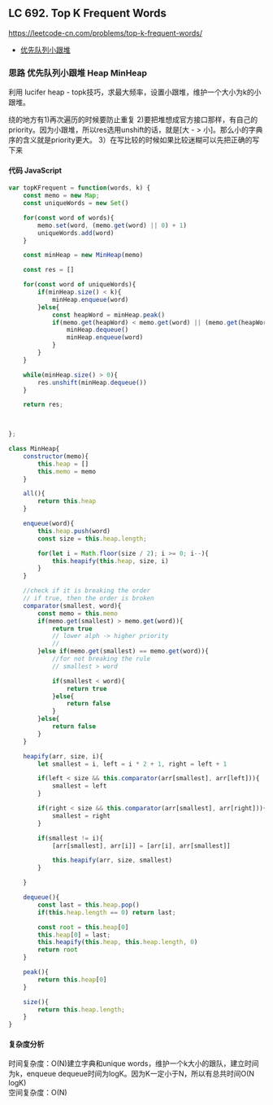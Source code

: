 ## LC 692. Top K Frequent Words
https://leetcode-cn.com/problems/top-k-frequent-words/
- [优先队列小跟堆](#思路-优先队列小跟堆)

### 思路 优先队列小跟堆 Heap MinHeap
利用 lucifer heap - topk技巧，求最大频率，设置小跟堆，维护一个大小为k的小跟堆。

绕的地方有1)再次遍历的时候要防止重复
2)要把堆想成官方接口那样，有自己的priority。因为小跟堆，所以res选用unshift的话，就是[大 - > 小]。那么小的字典序的含义就是priority更大。
3）在写比较的时候如果比较迷糊可以先把正确的写下来
#### 代码 JavaScript

```JavaScript
var topKFrequent = function(words, k) {
    const memo = new Map;
    const uniqueWords = new Set()

    for(const word of words){
        memo.set(word, (memo.get(word) || 0) + 1)
        uniqueWords.add(word)
    }

    const minHeap = new MinHeap(memo)

    const res = []

    for(const word of uniqueWords){
        if(minHeap.size() < k){
            minHeap.enqueue(word)
        }else{
            const heapWord = minHeap.peak()
            if(memo.get(heapWord) < memo.get(word) || (memo.get(heapWord) == memo.get(word) && (word < heapWord))){
                minHeap.dequeue()
                minHeap.enqueue(word)
            }
        }
    }

    while(minHeap.size() > 0){
        res.unshift(minHeap.dequeue())
    }

    return res;

    

};

class MinHeap{
    constructor(memo){
        this.heap = []
        this.memo = memo
    }

    all(){
        return this.heap
    }

    enqueue(word){
        this.heap.push(word)
        const size = this.heap.length;

        for(let i = Math.floor(size / 2); i >= 0; i--){
            this.heapify(this.heap, size, i)
        }
    }

    //check if it is breaking the order
    // if true, then the order is broken
    comparator(smallest, word){
        const memo = this.memo
        if(memo.get(smallest) > memo.get(word)){
            return true
            // lower alph -> higher priority
            // 
        }else if(memo.get(smallest) == memo.get(word)){
            //for not breaking the rule
            // smallest > word

            if(smallest < word){
                return true
            }else{
                return false
            }
        }else{
            return false
        }
    }

    heapify(arr, size, i){
        let smallest = i, left = i * 2 + 1, right = left + 1

        if(left < size && this.comparator(arr[smallest], arr[left])){
            smallest = left 
        }

        if(right < size && this.comparator(arr[smallest], arr[right])){
            smallest = right
        }

        if(smallest != i){
            [arr[smallest], arr[i]] = [arr[i], arr[smallest]]

            this.heapify(arr, size, smallest)
        }

    }

    dequeue(){
        const last = this.heap.pop()
        if(this.heap.length == 0) return last;

        const root = this.heap[0]
        this.heap[0] = last;
        this.heapify(this.heap, this.heap.length, 0)
        return root
    }

    peak(){
        return this.heap[0]
    }

    size(){
        return this.heap.length;
    }
}

```

#### 复杂度分析

时间复杂度：O(N)建立字典和unique words，维护一个k大小的跟队，建立时间为k，enqueue dequeue时间为logK。因为K一定小于N，所以有总共时间O(N logK) </br>
空间复杂度：O(N)
